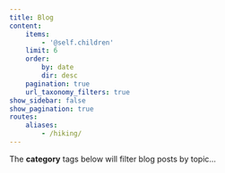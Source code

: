 ```yaml
---
title: Blog
content:
    items:
        - '@self.children'
    limit: 6
    order:
        by: date
        dir: desc
    pagination: true
    url_taxonomy_filters: true
show_sidebar: false
show_pagination: true
routes:
    aliases:
        - /hiking/
---
```


The **category** tags below will filter blog posts by topic...
